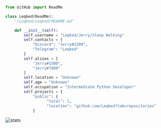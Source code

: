 ```py
from GitHub import ReadMe

class Leqked(ReadMe):
    "/Leqked/Leqked/README.md"

    def __init__(self):
        self.username = "Leqked/Jerry/Sleep Walking"
        self.contacts = {
            "Discord": "Jеrry#1500",
            "Telegram": "Leqked"
        }
        self.alises = [
            "Jerry#1500",
            "Jerry#7000"
        ]
        self.location = "Unknown"
        self.age = "Unknown"
        self.occupation = "Intermediate Python Developer"
        self.projects = {
            "public": {
                  "total": 5,
                  "location": "github.com/Leqked?tab=repositories"
            }
```
![stats](https://github-readme-stats.vercel.app/api/?username=Leqked&title_color=4F8CC9&text_color=9f9f9f&show_icons=true&bg_color=00000000&hide_border=true&icon_color=4F8CC9&hide_title=true&count_private=true&include_all_commits=true)
